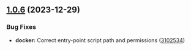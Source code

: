 ## [1.0.6](https://github.com/xosnrdev/carai-api/compare/v2.0.0...v1.0.6) (2023-12-29)


### Bug Fixes

* **docker:** Correct entry-point script path and permissions ([3102534](https://github.com/xosnrdev/carai-api/commit/31025342290200cba00213b0730dc74f2212cc4a))




